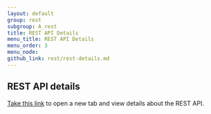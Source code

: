 ```yaml
---
layout: default
group: rest
subgroup: A_rest
title: REST API Details
menu_title: REST API Details
menu_order: 3
menu_node: 
github_link: rest/rest-details.md
---
```


<h2>REST API details</h2>
 
<a href="{{ site.gdeurl }}rest/restApi" target="_blank">Take this link</a> to open a new tab and view details about the REST API.
